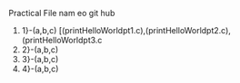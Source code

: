Practical                                          File nam eo git  hub
1) 1}-(a,b,c)                        [(printHelloWorldpt1.c),(printHelloWorldpt2.c),(printHelloWorldpt3.c
2) 2}-(a,b,c)
3) 3}-(a,b,c)
4) 4}-(a,b,c) 
